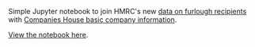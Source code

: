 Simple Jupyter notebook to join HMRC's new [data on furlough recipients](https://www.gov.uk/government/publications/employers-who-have-claimed-through-the-coronavirus-job-retention-scheme) with [Companies House basic company information](http://download.companieshouse.gov.uk/en_output.html).

[View the notebook here](Examine%20data%20on%20employers%20claiming%20furlough%20in%20December%202020.ipynb).
